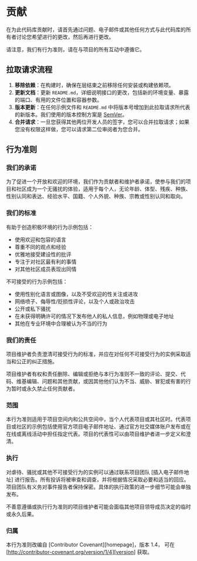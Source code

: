 # 贡献

在为此代码库贡献时，请首先通过问题、电子邮件或其他任何方式与此代码库的所有者讨论您希望进行的更改，然后再进行更改。

请注意，我们有行为准则，请在与项目的所有互动中遵循它。

## 拉取请求流程

1. **移除依赖**：在构建时，确保在层结束之前移除任何安装或构建依赖项。
2. **更新文档**：更新 `README.md`，详细说明接口的更改，包括新的环境变量、暴露的端口、有用的文件位置和容器参数。
3. **版本更新**：在任何示例文件和 `README.md` 中将版本号增加到此拉取请求所代表的新版本。我们使用的版本控制方案是 [SemVer](http://semver.org/)。
4. **合并请求**：一旦您获得其他两位开发人员的签字，您可以合并拉取请求；如果您没有权限这样做，您可以请求第二位审阅者为您合并。

## 行为准则

### 我们的承诺

为了促进一个开放和欢迎的环境，我们作为贡献者和维护者承诺，使参与我们的项目和社区成为一个无骚扰的体验，适用于每个人，无论年龄、体型、残疾、种族、性别认同和表达、经验水平、国籍、个人外貌、种族、宗教或性别认同和取向。

### 我们的标准

有助于创造积极环境的行为示例包括：

- 使用欢迎和包容的语言
- 尊重不同的观点和经验
- 优雅地接受建设性的批评
- 专注于对社区最有利的事情
- 对其他社区成员表现出同情

不可接受的行为示例包括：

- 使用性别化语言或图像，以及不受欢迎的性关注或进攻
- 网络喷子、侮辱性/贬损性评论，以及个人或政治攻击
- 公开或私下骚扰
- 在未获得明确许可的情况下发布他人的私人信息，例如物理或电子地址
- 其他在专业环境中合理被认为不当的行为

### 我们的责任

项目维护者负责澄清可接受行为的标准，并应在对任何不可接受行为的实例采取适当和公正的纠正措施。

项目维护者有权和责任删除、编辑或拒绝与本行为准则不一致的评论、提交、代码、维基编辑、问题和其他贡献，或因其他他们认为不当、威胁、冒犯或有害的行为暂时或永久禁止任何贡献者。

### 范围

本行为准则适用于项目空间内和公共空间中，当个人代表项目或其社区时。代表项目或社区的示例包括使用官方项目电子邮件地址、通过官方社交媒体账户发布或在在线或离线活动中担任指定代表。项目的代表性可以由项目维护者进一步定义和澄清。

### 执行

对虐待、骚扰或其他不可接受行为的实例可以通过联系项目团队 [插入电子邮件地址] 进行报告。所有投诉将被审查和调查，并将根据情况采取必要和适当的回应。项目团队有义务对事件报告者保持保密。具体的执行政策的进一步细节可能会单独发布。

不善意遵循或执行行为准则的项目维护者可能会面临其他项目领导成员决定的临时或永久后果。

### 归属

本行为准则改编自 [Contributor Covenant][homepage]，版本 1.4， 可在 [http://contributor-covenant.org/version/1/4][version] 获取。
